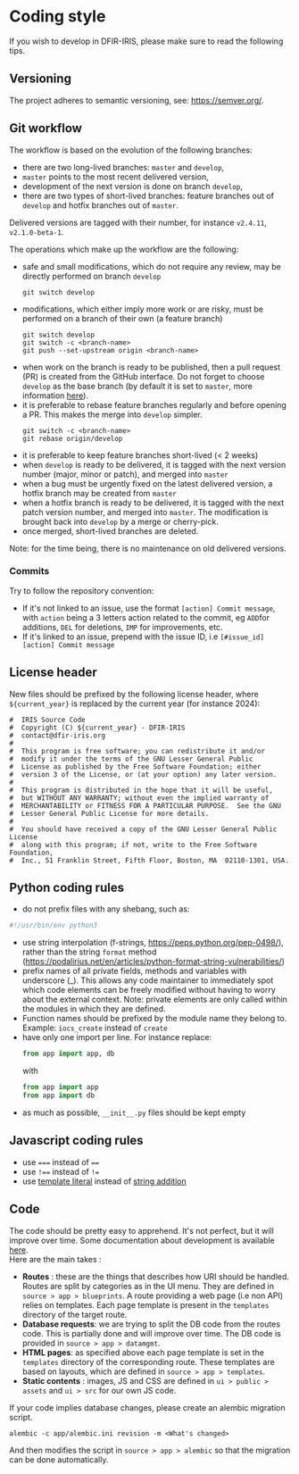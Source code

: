 # Coding style 

If you wish to develop in DFIR-IRIS, please make sure to read the following tips.

## Versioning

The project adheres to semantic versioning, see: https://semver.org/.

## Git workflow

The workflow is based on the evolution of the following branches:
- there are two long-lived branches: `master` and `develop`,
- `master` points to the most recent delivered version,
- development of the next version is done on branch `develop`,
- there are two types of short-lived branches: feature branches out of `develop` and hotfix branches out of `master`.

Delivered versions are tagged with their number, for instance `v2.4.11`, `v2.1.0-beta-1`.

The operations which make up the workflow are the following:
- safe and small modifications, which do not require any review, may be directly performed on branch `develop`
  ```
  git switch develop
  ```
- modifications, which either imply more work or are risky, must be performed on a branch of their own (a feature branch)
  ```
  git switch develop
  git switch -c <branch-name>
  git push --set-upstream origin <branch-name>
  ```
- when work on the branch is ready to be published, then a pull request (PR) is created from the GitHub interface.
  Do not forget to choose `develop` as the base branch (by default it is set to `master`,
  more information [here](https://docs.github.com/en/pull-requests/collaborating-with-pull-requests/proposing-changes-to-your-work-with-pull-requests/creating-a-pull-request#changing-the-branch-range-and-destination-repository)).
- it is preferable to rebase feature branches regularly and before opening a PR. This makes the merge into `develop` simpler.
  ```
  git switch -c <branch-name>
  git rebase origin/develop
  ```
- it is preferable to keep feature branches short-lived (< 2 weeks)
- when `develop` is ready to be delivered, it is tagged with the next version number (major, minor or patch), and merged into `master`
- when a bug must be urgently fixed on the latest delivered version, a hotfix branch may be created from `master`
- when a hotfix branch is ready to be delivered, it is tagged with the next patch version number, and merged into `master`.
  The modification is brought back into `develop` by a merge or cherry-pick.
- once merged, short-lived branches are deleted.

Note: for the time being, there is no maintenance on old delivered versions.


### Commits
Try to follow the repository convention:

- If it's not linked to an issue, use the format `[action] Commit message`, with `action` being a 3 letters action related to the commit, eg `ADD`for additions, `DEL` for deletions, `IMP` for improvements, etc.
- If it's linked to an issue, prepend with the issue ID, i.e `[#issue_id][action] Commit message`

## License header

New files should be prefixed by the following license header, where `${current_year}` is replaced by the current year
(for instance 2024):
```
#  IRIS Source Code
#  Copyright (C) ${current_year} - DFIR-IRIS
#  contact@dfir-iris.org
#
#  This program is free software; you can redistribute it and/or
#  modify it under the terms of the GNU Lesser General Public
#  License as published by the Free Software Foundation; either
#  version 3 of the License, or (at your option) any later version.
#
#  This program is distributed in the hope that it will be useful,
#  but WITHOUT ANY WARRANTY; without even the implied warranty of
#  MERCHANTABILITY or FITNESS FOR A PARTICULAR PURPOSE.  See the GNU
#  Lesser General Public License for more details.
#
#  You should have received a copy of the GNU Lesser General Public License
#  along with this program; if not, write to the Free Software Foundation,
#  Inc., 51 Franklin Street, Fifth Floor, Boston, MA  02110-1301, USA.
```

## Python coding rules

* do not prefix files with any shebang, such as:
```python
#!/usr/bin/env python3
```
* use string interpolation (f-strings, https://peps.python.org/pep-0498/),
  rather than the string `format` method (https://podalirius.net/en/articles/python-format-string-vulnerabilities/)
* prefix names of all private fields, methods and variables with underscore (_).
  This allows any code maintainer to immediately spot which code elements can be freely modified
  without having to worry about the external context.
  Note: private elements are only called within the modules in which they are defined.
* Function names should be prefixed by the module name they belong to. Example: `iocs_create` instead of `create`
* have only one import per line. For instance replace:
  ```python
  from app import app, db
  ```
  with
  ```python
  from app import app
  from app import db
  ```
* as much as possible, `__init__.py` files should be kept empty

## Javascript coding rules

* use `===` instead of `==`
* use `!==` instead of `!=`
* use [template literal](https://developer.mozilla.org/en-US/docs/Web/JavaScript/Reference/Template_literals) instead of [string addition](https://developer.mozilla.org/en-US/docs/Web/JavaScript/Reference/Operators/Addition)

## Code
The code should be pretty easy to apprehend. It's not perfect, but it will improve over time.
Some documentation about development is available [here](https://docs.dfir-iris.org/development/).   
Here are the main takes : 

- **Routes** : these are the things that describes how URI should be handled. Routes are split by categories as in the UI menu. 
They are defined in `source > app > blueprints`. A route providing a web page (i.e non API) relies on templates. 
Each page template is present in the `templates` directory of the target route. 
- **Database requests**: we are trying to split the DB code from the routes code. This is partially done and will improve over time. The DB code is provided in `source > app > datamgmt`.
- **HTML pages**: as specified above each page template is set in the `templates` directory of the corresponding route. These templates are based on layouts, which are defined in `source > app > templates`. 
- **Static contents** : images, JS and CSS are defined in `ui > public > assets` and `ui > src` for our own JS code.

If your code implies database changes, please create an alembic migration script.  
```
alembic -c app/alembic.ini revision -m <What's changed>
```
And then modifies the script in `source > app > alembic` so that the migration can be done automatically.  
